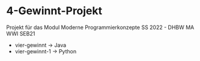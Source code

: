 # 4-Gewinnt-Projekt
Projekt für das Modul Moderne Programmierkonzepte SS 2022 - DHBW MA WWI SEB21

- vier-gewinnt -> Java
- vier-gewinnt-1 -> Python
